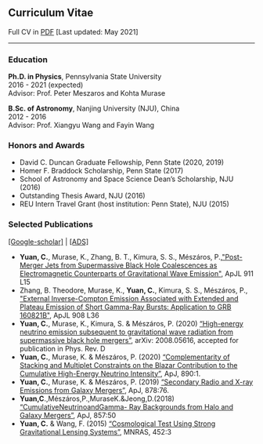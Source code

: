 ## Curriculum Vitae
Full CV in [PDF](https://yuan-cc.github.io/files/CV_CCY.pdf) [Last updated: May 2021]
<hr> 

### Education
**Ph.D. in Physics**, Pennsylvania State University<br />
2016 - 2021 (expected) <br />
Advisor: Prof. Peter Meszaros and Kohta Murase

**B.Sc. of Astronomy**, Nanjing University (NJU), China<br />
2012 - 2016  <br />
Advisor: Prof. Xiangyu Wang and Fayin Wang

### Honors and Awards
* David C. Duncan Graduate Fellowship, Penn State (2020, 2019)
* Homer F. Braddock Scholarship, Penn State (2017)
* School of Astronomy and Space Science Dean’s Scholarship, NJU (2016)
* Outstanding Thesis Award, NJU (2016)
* REU Intern Travel Grant (host institution: Penn State), NJU (2015)

### Selected Publications 
[[Google-scholar]](https://scholar.google.com/citations?user=esUZFoMAAAAJ&hl=en) | [[ADS]](https://ui.adsabs.harvard.edu/public-libraries/NCRLXpiDTnGg2zwnvpAzRw) <br>
* **Yuan, C.**, Murase, K., Zhang, B. T., Kimura, S. S., Mészáros, P.,["Post-Merger Jets from Supermassive Black Hole Coalescences as Electromagnetic Counterparts of Gravitational Wave Emission"](https://arxiv.org/abs/2101.05788), ApJL 911 L15
* Zhang, B. Theodore, Murase, K., **Yuan, C.**, Kimura, S. S., Mészáros, P., ["External Inverse-Compton Emission Associated with Extended and Plateau Emission of Short Gamma-Ray Bursts: Application to GRB 160821B"](https://arxiv.org/abs/2012.09143), ApJL 908 L36
* **Yuan, C.**, Murase, K., Kimura, S. & Mészáros, P. (2020) [“High-energy neutrino emission subsequent to gravitational wave radiation from supermassive black hole mergers”](https://arxiv.org/abs/2008.05616), arXiv: 2008.05616, accepted for publication in Phys. Rev. D
* **Yuan, C.**, Murase, K. & Mészáros, P. (2020) [“Complementarity of Stacking and Multiplet Constraints on the Blazar Contribution to the Cumulative High-Energy Neutrino Intensity”](https://iopscience.iop.org/article/10.3847/1538-4357/ab65ea), ApJ, 890:1. 
* **Yuan, C.**, Murase, K. & Mészáros, P. (2019) [“Secondary Radio and X-ray Emissions from Galaxy Mergers”](https://iopscience.iop.org/article/10.3847/1538-4357/ab1f06), ApJ, 878:76. 
* **Yuan,C**.,Mészáros,P.,MuraseK.&Jeong,D.(2018) [“CumulativeNeutrinoandGamma- Ray Backgrounds from Halo and Galaxy Mergers”](https://iopscience.iop.org/article/10.3847/1538-4357/aab774), ApJ, 857:50
* **Yuan, C.** & Wang, F. (2015) [“Cosmological Test Using Strong Gravitational Lensing Systems”](https://academic.oup.com/mnras/article/452/3/2423/1080095), MNRAS, 452:3


